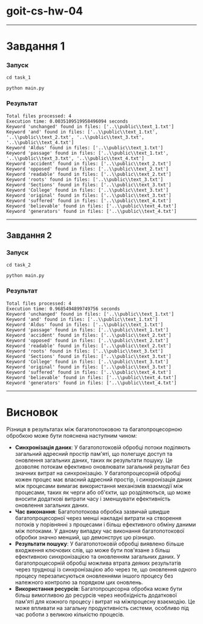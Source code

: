 # goit-cs-hw-04

---

# Завдання 1

### Запуск
```
cd task_1
```
```
python main.py
```

### Результат
    Total files processed: 4
    Execution time: 0.0035109519958496094 seconds
    Keyword 'unchanged' found in files: ['..\\public\\text_1.txt']
    Keyword 'and' found in files: ['..\\public\\text_1.txt', '..\\public\\text_2.txt', '..\\public\\text_3.txt', '..\\public\\text_4.txt']
    Keyword 'Aldus' found in files: ['..\\public\\text_1.txt']
    Keyword 'passage' found in files: ['..\\public\\text_1.txt', '..\\public\\text_3.txt', '..\\public\\text_4.txt']
    Keyword 'accident' found in files: ['..\\public\\text_2.txt']
    Keyword 'opposed' found in files: ['..\\public\\text_2.txt']
    Keyword 'readable' found in files: ['..\\public\\text_2.txt']
    Keyword 'roots' found in files: ['..\\public\\text_3.txt']
    Keyword 'Sections' found in files: ['..\\public\\text_3.txt']
    Keyword 'College' found in files: ['..\\public\\text_3.txt']
    Keyword 'original' found in files: ['..\\public\\text_3.txt']
    Keyword 'suffered' found in files: ['..\\public\\text_4.txt']
    Keyword 'believable' found in files: ['..\\public\\text_4.txt']
    Keyword 'generators' found in files: ['..\\public\\text_4.txt']

--- 

## Завдання 2

### Запуск
```
cd task_2
```
```
python main.py
```

### Результат
    Total files processed: 4
    Execution time: 0.9685494899749756 seconds
    Keyword 'unchanged' found in files: ['..\\public\\text_1.txt']
    Keyword 'and' found in files: ['..\\public\\text_1.txt']
    Keyword 'Aldus' found in files: ['..\\public\\text_1.txt']
    Keyword 'passage' found in files: ['..\\public\\text_1.txt']
    Keyword 'accident' found in files: ['..\\public\\text_2.txt']
    Keyword 'opposed' found in files: ['..\\public\\text_2.txt']
    Keyword 'readable' found in files: ['..\\public\\text_2.txt']
    Keyword 'roots' found in files: ['..\\public\\text_3.txt']
    Keyword 'Sections' found in files: ['..\\public\\text_3.txt']
    Keyword 'College' found in files: ['..\\public\\text_3.txt']
    Keyword 'original' found in files: ['..\\public\\text_3.txt']
    Keyword 'suffered' found in files: ['..\\public\\text_4.txt']
    Keyword 'believable' found in files: ['..\\public\\text_4.txt']
    Keyword 'generators' found in files: ['..\\public\\text_4.txt']

---

# Висновок
Різниця в результатах між багатопотоковою та багатопроцесорною обробкою може бути пояснена наступним чином:

- **Синхронізація даних**: У багатопотоковій обробці потоки поділяють загальний адресний простір пам'яті, що полегшує 
доступ та оновлення загальних даних, таких як результати пошуку. Це дозволяє потокам ефективно оновлювати загальний 
результат без значних витрат на синхронізацію. У багатопроцесорній обробці кожен процес має власний адресний простір, 
і синхронізація даних між процесами вимагає використання механізмів взаємодії між процесами, таких як черги або об'єкти,
що розділяються, що може вносити додаткові витрати часу і зменшувати ефективність оновлення загальних даних.  
- **Час виконання**: Багатопотокова обробка зазвичай швидше багатопроцесорної через менші накладні витрати на створення 
потоків у порівнянні з процесами і більш ефективного обміну даними між потоками. У даному випадку час виконання 
багатопотокової обробки значно менший, що демонструє цю різницю.  
- **Результати пошуку**: У багатопотоковій обробці виявлено більше входження ключових слів, що може бути пов'язане з 
більш ефективною синхронізацією та оновленням загальних даних. У багатопроцесорній обробці можлива втрата деяких 
результатів через труднощі із синхронізацією або через те, що оновлення одного процесу перезаписуються оновленнями 
іншого процесу без належного контролю за порядком цих оновлень.
- **Використання ресурсів**: Багатопроцесорна обробка може бути більш вимогливою до ресурсів через необхідність 
додаткової пам'яті для кожного процесу і витрат на міжпроцесну взаємодію. Це може впливати на загальну продуктивність 
системи, особливо під час роботи з великою кількістю процесів.